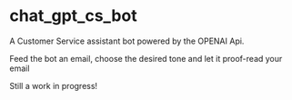 # chat_gpt_cs_bot

A Customer Service assistant bot powered by the OPENAI Api.

Feed the bot an email, choose the desired tone and let it proof-read your email

Still a work in progress!
